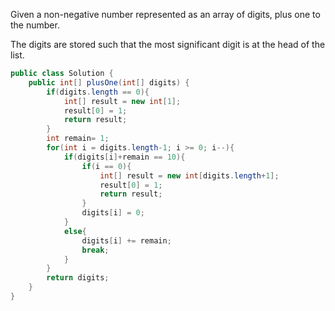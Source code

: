 Given a non-negative number represented as an array of digits, plus one to the number.

The digits are stored such that the most significant digit is at the head of the list.

```java
public class Solution {
    public int[] plusOne(int[] digits) {
        if(digits.length == 0){
            int[] result = new int[1];
            result[0] = 1;
            return result;
        }
        int remain= 1;
        for(int i = digits.length-1; i >= 0; i--){
            if(digits[i]+remain == 10){
                if(i == 0){
                    int[] result = new int[digits.length+1];
                    result[0] = 1;
                    return result;
                }
                digits[i] = 0;
            }
            else{
                digits[i] += remain;
                break;
            }
        }
        return digits;
    }
}
```